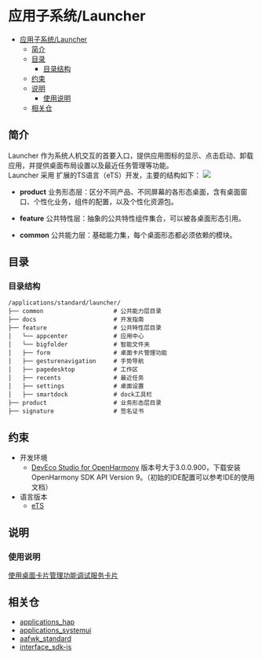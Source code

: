 # 应用子系统/Launcher

- [应用子系统/Launcher](#应用子系统launcher)
  - [简介](#简介)
  - [目录](#目录)
    - [目录结构](#目录结构)
  - [约束](#约束)
  - [说明](#说明)
    - [使用说明](#使用说明)
  - [相关仓](#相关仓)

## 简介
Launcher 作为系统人机交互的首要入口，提供应用图标的显示、点击启动、卸载应用，并提供桌面布局设置以及最近任务管理等功能。  
Launcher 采用 扩展的TS语言（eTS）开发，主要的结构如下：
![](./figures/launcherl2-zh.png)
- **product**
  业务形态层：区分不同产品、不同屏幕的各形态桌面，含有桌面窗口、个性化业务，组件的配置，以及个性化资源包。

- **feature**
  公共特性层：抽象的公共特性组件集合，可以被各桌面形态引用。

- **common**
  公共能力层：基础能力集，每个桌面形态都必须依赖的模块。

## 目录
### 目录结构
```
/applications/standard/launcher/
├── common                    # 公共能力层目录
├── docs                      # 开发指南
├── feature                   # 公共特性层目录
│   └── appcenter             # 应用中心
│   └── bigfolder             # 智能文件夹
│   ├── form                  # 桌面卡片管理功能
│   ├── gesturenavigation     # 手势导航
│   ├── pagedesktop           # 工作区
│   ├── recents               # 最近任务
│   ├── settings              # 桌面设置
│   ├── smartdock             # dock工具栏
├── product                   # 业务形态层目录
├── signature                 # 签名证书
```
## 约束
- 开发环境
    - [DevEco Studio for OpenHarmony](https://developer.harmonyos.com/cn/develop/deveco-studio#download_beta) 版本号大于3.0.0.900，下载安装OpenHarmony SDK API Version 9。（初始的IDE配置可以参考IDE的使用文档）
- 语言版本
    - [eTS](https://gitee.com/openharmony/docs/blob/master/zh-cn/application-dev/quick-start/start-with-ets.md)

## 说明
### 使用说明
[使用桌面卡片管理功能调试服务卡片](https://gitee.com/OHOS_STD/applications_launcher/blob/OpenHarmony2.0_20210604/docs/使用桌面卡片管理功能调试服务卡片.md)

## 相关仓
- [applications_hap](https://gitee.com/openharmony/applications_hap)
- [applications_systemui](https://gitee.com/openharmony/applications_systemui)
- [aafwk_standard](https://gitee.com/openharmony/applications_systemui)
- [interface_sdk-js](https://gitee.com/openharmony/interface_sdk-js)
